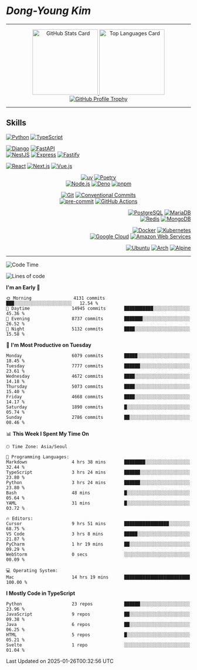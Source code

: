# **_Dong-Young Kim_**

---

<!-- markdownlint-disable MD033 -->
<p align="center">
  <a href="https://github.com/anuraghazra/github-readme-stats#github-stats-card">
    <img
      height="178"
      alt="GitHub Stats Card"
      src="https://github-readme-stats.vercel.app/api?username=pers0n4&hide_title=true&include_all_commits=true&hide_border=true&show_icons=true&icon_color=00abc0&ring_color=5f4b8b&theme=onedark&text_color=f0eee9"
    />
  </a>
  <a href="https://github.com/anuraghazra/github-readme-stats#top-languages-card">
    <img
      height="178"
      alt="Top Languages Card"
      src="https://github-readme-stats.vercel.app/api/top-langs?username=pers0n4&hide_title=true&hide_border=true&layout=compact&langs_count=8&size_weight=0.5&count_weight=0.5&hide=css,html,tex&theme=onedark&text_color=f0eee9"
    />
  </a>
  <a href="https://github.com/ryo-ma/github-profile-trophy">
    <img
      alt="GitHub Profile Trophy"
      src="https://github-profile-trophy.vercel.app/?username=pers0n4&row=1&no-frame=true&theme=onedark"
    />
  </a>
</p>
<!-- markdownlint-enable -->

---

## Skills

<!-- markdownlint-disable MD033 -->
<div align="left">

[![Python][python]](https://www.python.org/)
[![TypeScript][typescript]](https://www.typescriptlang.org/)

[![Django][django]](https://www.djangoproject.com/)
[![FastAPI][fastapi]](https://fastapi.tiangolo.com/)
\
[![NestJS][nestjs]](https://nestjs.com/)
[![Express][express]](https://expressjs.com/)
[![Fastify][fastify]](https://www.fastify.io/)

[![React][react]](https://reactjs.org/)
[![Next.js][next.js]](https://nextjs.org/)
[![Vue.js][vue.js]](https://vuejs.org/)

</div>
<div align="center">

[![uv][uv]](https://docs.astral.sh/uv/)
[![Poetry][poetry]](https://python-poetry.org/)
\
[![Node.js][node.js]](https://nodejs.org/en/)
[![Deno][deno]](https://deno.land/)
[![pnpm][pnpm]](https://pnpm.io/)

[![Git][git]](https://git-scm.com/)
[![Conventional Commits][conventionalcommits]](https://conventionalcommits.org)
\
[![pre-commit][precommit]](https://pre-commit.com/)
[![GitHub Actions][githubactions]](https://docs.github.com/en/actions)

</div>
<div align="right">

[![PostgreSQL][postgresql]](https://www.postgresql.org/)
[![MariaDB][mariadb]](https://mariadb.org/)
\
[![Redis][redis]](https://redis.io/)
[![MongoDB][mongodb]](https://www.mongodb.com/)

[![Docker][docker]](https://www.docker.com/)
[![Kubernetes][kubernetes]](https://kubernetes.io/)
\
[![Google Cloud][googlecloud]](https://cloud.google.com/)
[![Amazon Web Services][amazonwebservices]](https://aws.amazon.com/)

[![Ubuntu][ubuntu]](https://ubuntu.com/)
[![Arch][archlinux]](https://archlinux.org/)
[![Alpine][alpinelinux]](https://alpinelinux.org/)

</div>
<!-- markdownlint-enable -->

---

<!-- markdownlint-disable MD033 -->
<!-- prettier-ignore-start -->

<!--START_SECTION:waka-->
![Code Time](http://img.shields.io/badge/Code%20Time-4%2C152%20hrs%2042%20mins-blue)

![Lines of code](https://img.shields.io/badge/From%20Hello%20World%20I%27ve%20Written-4.9%20million%20lines%20of%20code-blue)

**I'm an Early 🐤** 

```text
🌞 Morning                4131 commits        ███░░░░░░░░░░░░░░░░░░░░░░   12.54 % 
🌆 Daytime                14945 commits       ███████████░░░░░░░░░░░░░░   45.36 % 
🌃 Evening                8737 commits        ███████░░░░░░░░░░░░░░░░░░   26.52 % 
🌙 Night                  5132 commits        ████░░░░░░░░░░░░░░░░░░░░░   15.58 % 
```
📅 **I'm Most Productive on Tuesday** 

```text
Monday                   6079 commits        █████░░░░░░░░░░░░░░░░░░░░   18.45 % 
Tuesday                  7777 commits        ██████░░░░░░░░░░░░░░░░░░░   23.61 % 
Wednesday                4672 commits        ████░░░░░░░░░░░░░░░░░░░░░   14.18 % 
Thursday                 5073 commits        ████░░░░░░░░░░░░░░░░░░░░░   15.40 % 
Friday                   4668 commits        ████░░░░░░░░░░░░░░░░░░░░░   14.17 % 
Saturday                 1890 commits        █░░░░░░░░░░░░░░░░░░░░░░░░   05.74 % 
Sunday                   2786 commits        ██░░░░░░░░░░░░░░░░░░░░░░░   08.46 % 
```


📊 **This Week I Spent My Time On** 

```text
🕑︎ Time Zone: Asia/Seoul

💬 Programming Languages: 
Markdown                 4 hrs 38 mins       ████████░░░░░░░░░░░░░░░░░   32.44 % 
TypeScript               3 hrs 24 mins       ██████░░░░░░░░░░░░░░░░░░░   23.80 % 
Python                   3 hrs 24 mins       ██████░░░░░░░░░░░░░░░░░░░   23.80 % 
Bash                     48 mins             █░░░░░░░░░░░░░░░░░░░░░░░░   05.64 % 
YAML                     31 mins             █░░░░░░░░░░░░░░░░░░░░░░░░   03.72 % 

🔥 Editors: 
Cursor                   9 hrs 51 mins       █████████████████░░░░░░░░   68.75 % 
VS Code                  3 hrs 8 mins        █████░░░░░░░░░░░░░░░░░░░░   21.87 % 
PyCharm                  1 hr 19 mins        ██░░░░░░░░░░░░░░░░░░░░░░░   09.29 % 
WebStorm                 0 secs              ░░░░░░░░░░░░░░░░░░░░░░░░░   00.09 % 

💻 Operating System: 
Mac                      14 hrs 19 mins      █████████████████████████   100.00 % 
```

**I Mostly Code in TypeScript** 

```text
Python                   23 repos            ██████░░░░░░░░░░░░░░░░░░░   23.96 % 
JavaScript               9 repos             ██░░░░░░░░░░░░░░░░░░░░░░░   09.38 % 
Java                     6 repos             ██░░░░░░░░░░░░░░░░░░░░░░░   06.25 % 
HTML                     5 repos             █░░░░░░░░░░░░░░░░░░░░░░░░   05.21 % 
Svelte                   1 repo              ░░░░░░░░░░░░░░░░░░░░░░░░░   01.04 % 
```




 Last Updated on 2025-01-26T00:32:56 UTC
<!--END_SECTION:waka-->

<!-- prettier-ignore-end -->
<!-- markdownlint-enable -->

<!-- markdownlint-disable MD013 -->
<!-------------------------------- Badge Links -------------------------------->

<!-- Languages -->

[python]: https://img.shields.io/endpoint?style=for-the-badge&url=https://badges.deno.dev/python
[typescript]: https://img.shields.io/endpoint?style=for-the-badge&url=https://badges.deno.dev/typescript
<!-- [dart]: https://img.shields.io/endpoint?style=for-the-badge&url=https://badges.deno.dev/dart -->
<!-- [rust]: https://img.shields.io/endpoint?style=for-the-badge&url=https://badges.deno.dev/rust -->
<!-- [go]: https://img.shields.io/endpoint?style=for-the-badge&url=https://badges.deno.dev/go -->
<!-- [kotlin]: https://img.shields.io/endpoint?style=for-the-badge&url=https://badges.deno.dev/kotlin -->
<!-- [scala]: https://img.shields.io/endpoint?style=for-the-badge&url=https://badges.deno.dev/scala -->

<!-- Frameworks & Libraries > Frontend -->

[next.js]: https://img.shields.io/endpoint?style=for-the-badge&url=https://badges.deno.dev/next.js
[react]: https://img.shields.io/endpoint?style=for-the-badge&url=https://badges.deno.dev/react
[vue.js]: https://img.shields.io/endpoint?style=for-the-badge&url=https://badges.deno.dev/vue.js
<!-- [astro]: https://img.shields.io/endpoint?style=for-the-badge&url=https://badges.deno.dev/astro -->

<!-- Frameworks & Libraries > Backend -->

[django]: https://img.shields.io/endpoint?style=for-the-badge&url=https://badges.deno.dev/django
[express]: https://img.shields.io/endpoint?style=for-the-badge&url=https://badges.deno.dev/express
[fastapi]: https://img.shields.io/endpoint?style=for-the-badge&url=https://badges.deno.dev/fastapi
[fastify]: https://img.shields.io/endpoint?style=for-the-badge&url=https://badges.deno.dev/fastify
[nestjs]: https://img.shields.io/endpoint?style=for-the-badge&url=https://badges.deno.dev/nestjs

<!-- Frameworks & Libraries > Tools -->

[deno]: https://img.shields.io/endpoint?style=for-the-badge&url=https://badges.deno.dev/deno
[node.js]: https://img.shields.io/endpoint?style=for-the-badge&url=https://badges.deno.dev/node.js
[pnpm]: https://img.shields.io/endpoint?style=for-the-badge&url=https://badges.deno.dev/pnpm
[poetry]: https://img.shields.io/endpoint?style=for-the-badge&url=https://badges.deno.dev/poetry
[uv]: https://img.shields.io/endpoint?style=for-the-badge&url=https://badges.deno.dev/uv

<!-- Database -->

[mariadb]: https://img.shields.io/endpoint?style=for-the-badge&url=https://badges.deno.dev/mariadb
[mongodb]: https://img.shields.io/endpoint?style=for-the-badge&url=https://badges.deno.dev/mongodb
[postgresql]: https://img.shields.io/endpoint?style=for-the-badge&url=https://badges.deno.dev/postgresql
[redis]: https://img.shields.io/endpoint?style=for-the-badge&url=https://badges.deno.dev/redis

<!-- DevOps -->

[conventionalcommits]: https://img.shields.io/endpoint?style=for-the-badge&url=https://badges.deno.dev/conventionalcommits
[git]: https://img.shields.io/endpoint?style=for-the-badge&url=https://badges.deno.dev/git
[precommit]: https://img.shields.io/endpoint?style=for-the-badge&url=https://badges.deno.dev/precommit
[githubactions]: https://img.shields.io/endpoint?style=for-the-badge&url=https://badges.deno.dev/githubactions
[docker]: https://img.shields.io/endpoint?style=for-the-badge&url=https://badges.deno.dev/docker
[kubernetes]: https://img.shields.io/endpoint?style=for-the-badge&url=https://badges.deno.dev/kubernetes

<!-- Cloud -->

[amazonwebservices]: https://img.shields.io/endpoint?style=for-the-badge&url=https://badges.deno.dev/amazonwebservices
[googlecloud]: https://img.shields.io/endpoint?style=for-the-badge&url=https://badges.deno.dev/googlecloud
<!-- [cloudflare]: https://img.shields.io/endpoint?style=for-the-badge&url=https://badges.deno.dev/cloudflare -->
<!-- [firebase]: https://img.shields.io/endpoint?style=for-the-badge&url=https://badges.deno.dev/firebase -->
<!-- [fly.io]: https://img.shields.io/endpoint?style=for-the-badge&url=https://badges.deno.dev/fly.io -->
<!-- [netlify]: https://img.shields.io/endpoint?style=for-the-badge&url=https://badges.deno.dev/netlify -->
<!-- [supabase]: https://img.shields.io/endpoint?style=for-the-badge&url=https://badges.deno.dev/supabase -->
<!-- [vercel]: https://img.shields.io/endpoint?style=for-the-badge&url=https://badges.deno.dev/vercel -->

<!-- OS -->

[alpinelinux]: https://img.shields.io/endpoint?style=for-the-badge&url=https://badges.deno.dev/alpinelinux
[archlinux]: https://img.shields.io/endpoint?style=for-the-badge&url=https://badges.deno.dev/archlinux
[ubuntu]: https://img.shields.io/endpoint?style=for-the-badge&url=https://badges.deno.dev/ubuntu
